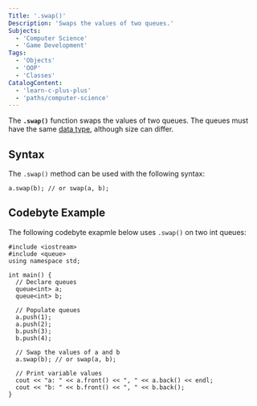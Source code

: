 ```yaml
---
Title: '.swap()'
Description: 'Swaps the values of two queues.'
Subjects:
  - 'Computer Science'
  - 'Game Development'
Tags:
  - 'Objects'
  - 'OOP'
  - 'Classes'
CatalogContent:
  - 'learn-c-plus-plus'
  - 'paths/computer-science'
---
```


The **`.swap()`** function swaps the values of two queues. The queues must have the same [data type](https://www.codecademy.com/resources/docs/cpp/data-types), although size can differ.

## Syntax

The `.swap()` method can be used with the following syntax:

```pseudo
a.swap(b); // or swap(a, b);
```

## Codebyte Example

The following codebyte exapmle below uses `.swap()` on two int queues:

```codebyte/cpp
#include <iostream>
#include <queue>
using namespace std;

int main() {
  // Declare queues
  queue<int> a;
  queue<int> b;

  // Populate queues
  a.push(1);
  a.push(2);
  b.push(3);
  b.push(4);

  // Swap the values of a and b
  a.swap(b); // or swap(a, b);

  // Print variable values
  cout << "a: " << a.front() << ", " << a.back() << endl;
  cout << "b: " << b.front() << ", " << b.back();
}
```